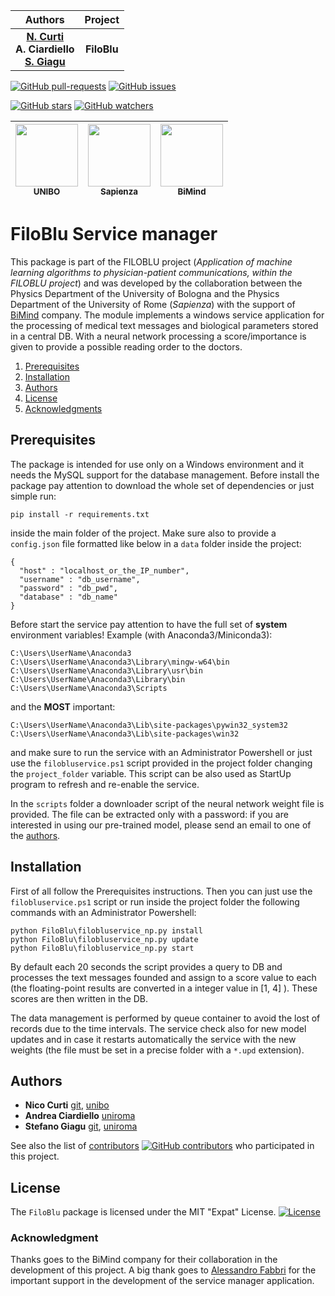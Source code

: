 | **Authors**  | **Project** |
|:------------:|:-----------:|
| [**N. Curti**](https://github.com/Nico-Curti) <br/> **A. Ciardiello** <br/> [**S. Giagu**](https://github.com/stefanogiagu)  |  **FiloBlu**  |

[![GitHub pull-requests](https://img.shields.io/github/issues-pr/Nico-Curti/FiloBluService.svg?style=plastic)](https://github.com/Nico-Curti/FiloBlu/pulls)
[![GitHub issues](https://img.shields.io/github/issues/Nico-Curti/FiloBluService.svg?style=plastic)](https://github.com/Nico-Curti/FiloBluService/issues)

[![GitHub stars](https://img.shields.io/github/stars/Nico-Curti/FiloBluService.svg?label=Stars&style=social)](https://github.com/Nico-Curti/FiloBluService/stargazers)
[![GitHub watchers](https://img.shields.io/github/watchers/Nico-Curti/FiloBluService.svg?label=Watch&style=social)](https://github.com/Nico-Curti/FiloBluService/watchers)

| [<img src="https://cdn.rawgit.com/physycom/templates/697b327d/logo_unibo.png" width="100px;"/><br /><sub><b>**UNIBO**</b></sub>](https://github.com/UniboDIFABiophysics)<br /> | [<img src="https://upload.wikimedia.org/wikipedia/it/d/d6/Sapienza_stemma.png" width="100px;"/><br /><sub><b>**Sapienza**</b></sub>](https://www.phys.uniroma1.it/fisica/)<br /> | [<img src="http://www.bimind.it/images/logo-it.png" width="100px;"/><br /><sub><b>**BiMind**</b></sub>](http://www.bimind.it/)<br /> |
| :---: | :---: | :---: |


# FiloBlu Service manager

This package is part of the FILOBLU project (*Application of machine learning algorithms to physician-patient communications, within the FILOBLU project*) and was developed by the collaboration between the Physics Department of the University of Bologna and the Physics Department of the University of Rome (*Sapienza*) with the support of [BiMind](http://www.bimind.it/it/) company.
The module implements a windows service application for the processing of medical text messages and biological parameters stored in a central DB. With a neural network processing a score/importance is given to provide a possible reading order to the doctors.

1. [Prerequisites](#prerequisites)
2. [Installation](#installation)
3. [Authors](#authors)
4. [License](#license)
5. [Acknowledgments](#acknowledgments)

## Prerequisites

The package is intended for use only on a Windows environment and it needs the MySQL support for the database management.
Before install the package pay attention to download the whole set of dependencies or just simple run:

```
pip install -r requirements.txt
```

inside the main folder of the project.
Make sure also to provide a `config.json` file formatted like below in a `data` folder inside the project:

```
{
  "host" : "localhost_or_the_IP_number",
  "username" : "db_username",
  "password" : "db_pwd",
  "database" : "db_name"
}
```

Before start the service pay attention to have the full set of **system** environment variables! Example (with Anaconda3/Miniconda3):

```
C:\Users\UserName\Anaconda3
C:\Users\UserName\Anaconda3\Library\mingw-w64\bin
C:\Users\UserName\Anaconda3\Library\usr\bin
C:\Users\UserName\Anaconda3\Library\bin
C:\Users\UserName\Anaconda3\Scripts
```
and the **MOST** important:

```
C:\Users\UserName\Anaconda3\Lib\site-packages\pywin32_system32
C:\Users\UserName\Anaconda3\Lib\site-packages\win32
```

and make sure to run the service with an Administrator Powershell or just use the `filobluservice.ps1` script provided in the project folder changing the `project_folder` variable.
This script can be also used as StartUp program to refresh and re-enable the service.

In the `scripts` folder a downloader script of the neural network weight file is provided.
The file can be extracted only with a password: if you are interested in using our pre-trained model, please send an email to one of the [authors](https://github.com/Nico-Curti/FiloBluService/blob/master/AUTHORS.md).


## Installation

First of all follow the Prerequisites instructions.
Then you can just use the `filobluservice.ps1` script or run inside the project folder the following commands with an Administrator Powershell:

```
python FiloBlu\filobluservice_np.py install
python FiloBlu\filobluservice_np.py update
python FiloBlu\filobluservice_np.py start
```

By default each 20 seconds the script provides a query to DB and processes the text messages founded and assign to a score value to each (the floating-point results are converted in a integer value in [1, 4] ).
These scores are then written in the DB.

The data management is performed by queue container to avoid the lost of records due to the time intervals.
The service check also for new model updates and in case it restarts automatically the service with the new weights (the file must be set in a precise folder with a `*.upd` extension).

## Authors

* **Nico Curti** [git](https://github.com/Nico-Curti), [unibo](https://www.unibo.it/sitoweb/nico.curti2)
* **Andrea Ciardiello** [uniroma](https://phd.uniroma1.it/web/ANDREA-CIARDIELLO_nP1268232_IT.aspx)
* **Stefano Giagu** [git](https://github.com/stefanogiagu), [uniroma](https://gomppublic.uniroma1.it/Docenti/Render.aspx?UID=9b08c277-5de0-4441-b3a6-d8e27d85e52f)

See also the list of [contributors](https://github.com/Nico-Curti/FiloBlu/contributors) [![GitHub contributors](https://img.shields.io/github/contributors/Nico-Curti/FiloBlu.svg?style=plastic)](https://github.com/Nico-Curti/FiloBlu/graphs/contributors/) who participated in this project.

## License

The `FiloBlu` package is licensed under the MIT "Expat" License. [![License](https://img.shields.io/github/license/mashape/apistatus.svg)](https://github.com/Nico-Curti/FiloBlu/blob/master/LICENSE.md)

### Acknowledgment

Thanks goes to the BiMind company for their collaboration in the development of this project.
A big thank goes to [Alessandro Fabbri](https://github.com/allefabbri) for the important support in the development of the service manager application.
